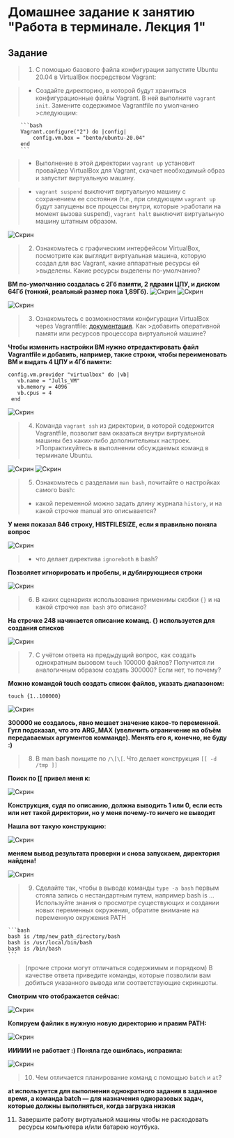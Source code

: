 # Домашнее задание к занятию "Работа в терминале. Лекция 1"


## Задание

>1. С помощью базового файла конфигурации запустите Ubuntu 20.04 в VirtualBox посредством Vagrant:

>	* Создайте директорию, в которой будут храниться конфигурационные файлы Vagrant. В ней выполните `vagrant init`. Замените содержимое Vagrantfile по умолчанию >следующим:

		```bash
		Vagrant.configure("2") do |config|
			config.vm.box = "bento/ubuntu-20.04"
		end
		```

>	* Выполнение в этой директории `vagrant up` установит провайдер VirtualBox для Vagrant, скачает необходимый образ и запустит виртуальную машину.

>	* `vagrant suspend` выключит виртуальную машину с сохранением ее состояния (т.е., при следующем `vagrant up` будут запущены все процессы внутри, которые >работали на момент вызова suspend), `vagrant halt` выключит виртуальную машину штатным образом.

![Скрин](https://github.com/Jlljully/devops_netology2/blob/main/Screenshot_8.png "Suspended")

>2. Ознакомьтесь с графическим интерфейсом VirtualBox, посмотрите как выглядит виртуальная машина, которую создал для вас Vagrant, какие аппаратные ресурсы ей >выделены. Какие ресурсы выделены по-умолчанию?

**ВМ по-умолчанию создалась с 2Гб памяти, 2 ядрами ЦПУ, и диском 64Гб (тонкий, реальный размер пока 1,89Гб).**
![Скрин](https://github.com/Jlljully/devops_netology2/blob/main/Screenshot_10.png "Ресурсы")
![Скрин](https://github.com/Jlljully/devops_netology2/blob/main/Screenshot_14.png "Ресурсы")

![Скрин](https://github.com/Jlljully/devops_netology2/blob/main/Screenshot_9.png "Suspended")

>3. Ознакомьтесь с возможностями конфигурации VirtualBox через Vagrantfile: [документация](https://www.vagrantup.com/docs/providers/virtualbox/configuration.html). Как >добавить оперативной памяти или ресурсов процессора виртуальной машине?

**Чтобы изменить настройки ВМ нужно отредактировать файл Vagrantfile и добавить, например, такие строки, чтобы переименовать ВМ и выдать 4 ЦПУ и 4Гб памяти:**

 ``` 
 config.vm.provider "virtualbox" do |vb|
    vb.name = "Julls_VM"
    vb.memory = 4096
    vb.cpus = 4
  end
  ```

![Скрин](https://github.com/Jlljully/devops_netology2/blob/main/Screenshot_11.png "Конфиг")

>4. Команда `vagrant ssh` из директории, в которой содержится Vagrantfile, позволит вам оказаться внутри виртуальной машины без каких-либо дополнительных настроек. >Попрактикуйтесь в выполнении обсуждаемых команд в терминале Ubuntu.

![Скрин](https://github.com/Jlljully/devops_netology2/blob/main/Screenshot_12.png "Команды")
![Скрин](https://github.com/Jlljully/devops_netology2/blob/main/Screenshot_13.png "Команды")

>5. Ознакомьтесь с разделами `man bash`, почитайте о настройках самого bash:
 >   * какой переменной можно задать длину журнала `history`, и на какой строчке manual это описывается?

**У меня показал 846 строку, HISTFILESIZE, если я правильно поняла вопрос**

![Скрин](https://github.com/Jlljully/devops_netology2/blob/main/Screenshot_16.png "Переменные")

 >   * что делает директива `ignoreboth` в bash?

**Позволяет игнорировать и пробелы, и дублирующиеся строки**

![Скрин](https://github.com/Jlljully/devops_netology2/blob/main/Screenshot_15.png "Переменные")

>6. В каких сценариях использования применимы скобки `{}` и на какой строчке `man bash` это описано?

**На строчке 248 начинается описание команд. {} используется для создания списков**

![Скрин](https://github.com/Jlljully/devops_netology2/blob/main/Screenshot_17.png "Скобки")

>7. С учётом ответа на предыдущий вопрос, как создать однократным вызовом `touch` 100000 файлов? Получится ли аналогичным образом создать 300000? Если нет, то почему?

**Можно командой touch создать список файлов, указать диапазоном:**
 ```
touch {1..100000}
 ```
![Скрин](https://github.com/Jlljully/devops_netology2/blob/main/Screenshot_18.png "Стотыщфайлов")

**300000 не создалось, явно мешает значение какое-то переменной. Гугл подсказал, что это ARG_MAX (увеличить ограничение на объём передаваемых аргументов комманде). Менять его я, конечно, не буду :)**

>8. В man bash поищите по `/\[\[`. Что делает конструкция `[[ -d /tmp ]]`

**Поиск по \[\[ привел меня к:**

![Скрин](https://github.com/Jlljully/devops_netology2/blob/main/Screenshot_20.png "экспрешнэкспрешн")

**Конструкция, судя по описанию, должна выводить 1 или 0, если есть или нет такой директории, но у меня почему-то ничего не выводит**

**Нашла вот такую конструкцию:**

![Скрин](https://github.com/Jlljully/devops_netology2/blob/main/Screenshot_21.png "экспрешнэкспрешн")

 **меняем вывод результата проверки и снова запускаем, директория найдена!**

![Скрин](https://github.com/Jlljully/devops_netology2/blob/main/Screenshot_22.png "экспрешнэкспрешн")

>9. Сделайте так, чтобы в выводе команды `type -a bash` первым стояла запись с нестандартным путем, например bash is ... 
Используйте знания о просмотре существующих и создании новых переменных окружения, обратите внимание на переменную окружения PATH 

	```bash
	bash is /tmp/new_path_directory/bash
	bash is /usr/local/bin/bash
	bash is /bin/bash
	```

>	(прочие строки могут отличаться содержимым и порядком)
>    В качестве ответа приведите команды, которые позволили вам добиться указанного вывода или соответствующие скриншоты.

**Смотрим что отображается сейчас:**

![Скрин](https://github.com/Jlljully/devops_netology2/blob/main/Screenshot_25.png "path")

**Копируем файлик в нужную новую директорию и правим PATH:**

![Скрин](https://github.com/Jlljully/devops_netology2/blob/main/Screenshot_23.png "path")

**ИИИИИ не работает :) Поняла где ошиблась, исправила:**

![Скрин](https://github.com/Jlljully/devops_netology2/blob/main/Screenshot_24.png "path")

>10. Чем отличается планирование команд с помощью `batch` и `at`?

**at используется для выполнения однократного задания в заданное время, а команда batch — для назначения одноразовых задач, которые должны выполняться, когда загрузка низкая**

11. Завершите работу виртуальной машины чтобы не расходовать ресурсы компьютера и/или батарею ноутбука.
